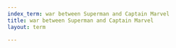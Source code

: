 ```yaml
---
index_term: war between Superman and Captain Marvel
title: war between Superman and Captain Marvel
layout: term

---
```


